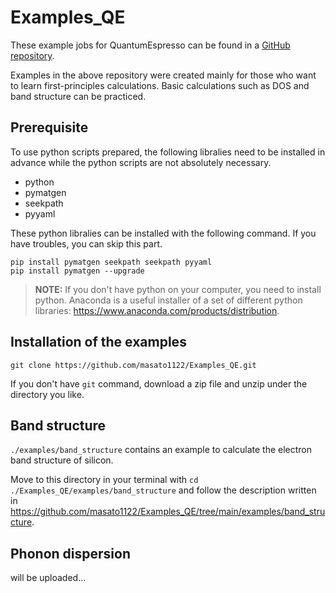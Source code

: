 # Examples_QE

These example jobs for QuantumEspresso can be found in a [GitHub repository](https://github.com/masato1122/Examples_QE).

Examples in the above repository were created mainly for those who want to learn first-principles calculations.
Basic calculations such as DOS and band structure can be practiced.

Prerequisite
------------

To use python scripts prepared, the following libralies need to be installed in advance 
while the python scripts are not absolutely necessary.

* python
* pymatgen
* seekpath
* pyyaml

These python libralies can be installed with the following command.
If you have troubles, you can skip this part.

```
pip install pymatgen seekpath seekpath pyyaml
pip install pymatgen --upgrade
```

> **NOTE:** If you don't have python on your computer, you need to install python. Anaconda is a useful installer of a set of different python libraries: https://www.anaconda.com/products/distribution.


Installation of the examples
-----------------------------

```
git clone https://github.com/masato1122/Examples_QE.git
```

If you don't have ``git`` command, download a zip file and unzip under the directory you like.


Band structure
---------------

``./examples/band_structure`` contains an example to calculate the electron band structure of silicon.

Move to this directory in your terminal with ``cd ./Examples_QE/examples/band_structure`` and
follow the description written in 
https://github.com/masato1122/Examples_QE/tree/main/examples/band_structure.


Phonon dispersion
------------------

will be uploaded...

